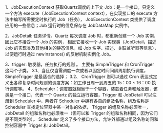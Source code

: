 1、JobExecutionContext  获取Quartz调度的上下文
Job：是一个接口，只定义一个方法 execute（JobExecutionContext context），在实现接口的 execute 方法中编写所需要定时执行的 Job（任务），
JobExecutionContext 类提供了调度应用的一些信息；Job 运行时的信息保存在 JobDataMap 实例中。

2、JobDetail: 任务详情。Quartz 每次调度 Job 时，都重新创建一个 Job 实例，因此它不接受一个 Job 的实例，
  相反它接收一个 Job 实现类（JobDetail，描述 Job 的实现类及其他相关的静态信息，如 Job 名字、描述、关联监听器等信息），
  以便运行时通过 newInstance() 的反射机制实例化 Job。

3、trigger: 触发器，任务执行的规则 。 
主要有 SimpleTrigger 和 CronTrigger 这两个子类。
  3.1、当且仅当需调度一次或者以固定时间间隔周期执行调度，SimpleTrigger 是最适合的选择；
  3.2、 CronTrigger 则可以通过 Cron 表达式定义出各种复杂时间规则的调度方案：如工作日周一到周五的 15：00 ~ 16：00 执行调度等。
4、Scheduler：调度器就相当于一个容器，装载着任务和触发器，该类是一个接口，代表一个 Quartz 的独立运行容器，Trigger 和 JobDetail
  可以注册到 Scheduler 中，两者在 Scheduler 中拥有各自的组及名称，组及名称是 Scheduler 查找定位容器中某一对象的依据，
  Trigger 的组及名称必须唯一，JobDetail 的组和名称也必须唯一（但可以和 Trigger 的组和名称相同，因为它们是不同类型的）。
  Scheduler 定义了多个接口方法，允许外部通过组及名称访问和控制容器中 Trigger 和 JobDetail。 
   